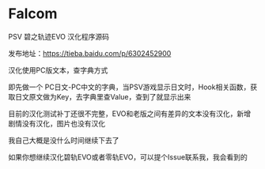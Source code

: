 # Falcom  

PSV 碧之轨迹EVO 汉化程序源码  

发布地址：https://tieba.baidu.com/p/6302452900  

汉化使用PC版文本，查字典方式  

即先做一个 PC日文-PC中文的字典，当PSV游戏显示日文时，Hook相关函数，获取日文原文做为Key，去字典里查Value，查到了就显示出来  

目前的汉化测试补丁还很不完整，EVO和老版之间有差异的文本没有汉化，新增剧情没有汉化，图片也没有汉化  

我自己大概是没什么时间继续下去了  

如果你想继续汉化碧轨EVO或者零轨EVO，可以提个Issue联系我，我会看到的
